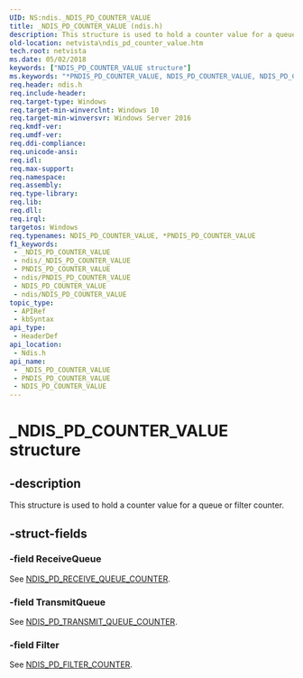 ```yaml
---
UID: NS:ndis._NDIS_PD_COUNTER_VALUE
title: _NDIS_PD_COUNTER_VALUE (ndis.h)
description: This structure is used to hold a counter value for a queue or filter counter.
old-location: netvista\ndis_pd_counter_value.htm
tech.root: netvista
ms.date: 05/02/2018
keywords: ["NDIS_PD_COUNTER_VALUE structure"]
ms.keywords: "*PNDIS_PD_COUNTER_VALUE, NDIS_PD_COUNTER_VALUE, NDIS_PD_COUNTER_VALUE union [Network Drivers Starting with Windows Vista], PNDIS_PD_COUNTER_VALUE, PNDIS_PD_COUNTER_VALUE union pointer [Network Drivers Starting with Windows Vista], _NDIS_PD_COUNTER_VALUE, ndis/NDIS_PD_COUNTER_VALUE, ndis/PNDIS_PD_COUNTER_VALUE, netvista.ndis_pd_counter_value"
req.header: ndis.h
req.include-header: 
req.target-type: Windows
req.target-min-winverclnt: Windows 10
req.target-min-winversvr: Windows Server 2016
req.kmdf-ver: 
req.umdf-ver: 
req.ddi-compliance: 
req.unicode-ansi: 
req.idl: 
req.max-support: 
req.namespace: 
req.assembly: 
req.type-library: 
req.lib: 
req.dll: 
req.irql: 
targetos: Windows
req.typenames: NDIS_PD_COUNTER_VALUE, *PNDIS_PD_COUNTER_VALUE
f1_keywords:
 - _NDIS_PD_COUNTER_VALUE
 - ndis/_NDIS_PD_COUNTER_VALUE
 - PNDIS_PD_COUNTER_VALUE
 - ndis/PNDIS_PD_COUNTER_VALUE
 - NDIS_PD_COUNTER_VALUE
 - ndis/NDIS_PD_COUNTER_VALUE
topic_type:
 - APIRef
 - kbSyntax
api_type:
 - HeaderDef
api_location:
 - Ndis.h
api_name:
 - _NDIS_PD_COUNTER_VALUE
 - PNDIS_PD_COUNTER_VALUE
 - NDIS_PD_COUNTER_VALUE
---
```


# _NDIS_PD_COUNTER_VALUE structure


## -description

This structure is used to hold a counter value for a queue or filter counter.

## -struct-fields

### -field ReceiveQueue

See <a href="/windows-hardware/drivers/ddi/ndis/ns-ndis-_ndis_pd_receive_queue_counter">NDIS_PD_RECEIVE_QUEUE_COUNTER</a>.

### -field TransmitQueue

See <a href="/windows-hardware/drivers/ddi/ndis/ns-ndis-_ndis_pd_transmit_queue_counter">NDIS_PD_TRANSMIT_QUEUE_COUNTER</a>.

### -field Filter

See <a href="/windows-hardware/drivers/ddi/ndis/ns-ndis-_ndis_pd_filter_counter">NDIS_PD_FILTER_COUNTER</a>.

